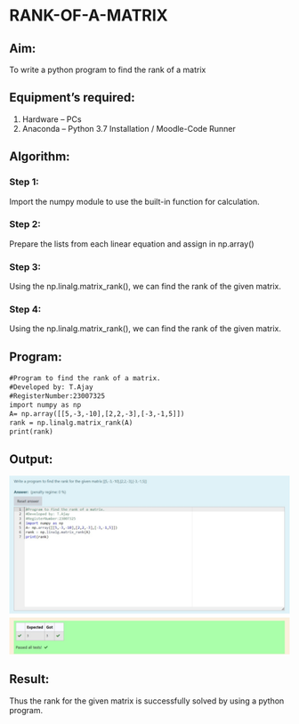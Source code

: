 # RANK-OF-A-MATRIX
## Aim:
To write a python program to find the rank of a matrix
## Equipment’s required:
1. 	Hardware – PCs
2. 	Anaconda – Python 3.7 Installation / Moodle-Code Runner
## Algorithm:
### Step 1: 
Import the numpy module to use the built-in function for calculation.
### Step 2: 
Prepare the lists from each linear equation and assign in np.array()
### Step 3: 
Using the np.linalg.matrix_rank(), we can find the rank of the given matrix.
### Step 4:
Using the np.linalg.matrix_rank(), we can find the rank of the given matrix.
## Program:
```
#Program to find the rank of a matrix.
#Developed by: T.Ajay
#RegisterNumber:23007325
import numpy as np
A= np.array([[5,-3,-10],[2,2,-3],[-3,-1,5]])
rank = np.linalg.matrix_rank(A)
print(rank)
```
## Output:
![Alt text](image-1.png)
## Result:
Thus the rank for the given matrix is successfully solved by  using a python program.

